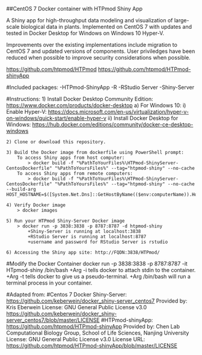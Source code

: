 ##CentOS 7 Docker container with HTPmod Shiny App

A Shiny app for high-throughput data modeling and visualization of large-scale biological data in plants. Implemented on CentOS 7 with updates and tested in Docker Desktop for Windows on Windows 10 Hyper-V. 

Improvements over the existing implementations include migration to CentOS 7 and updated versions of components. User priviledges have been reduced when possible to improve security considerations when possible.

https://github.com/htpmod/HTPmod
https://github.com/htpmod/HTPmod-shinyApp

#Included packages:
    -HTPmod-ShinyApp
    -R
    -RStudio Server
    -Shiny-Server


#Instructions:
    1) Install Docker Desktop Community Edition: https://www.docker.com/products/docker-desktop
        a) For Windows 10:
             i) Enable Hyper-V: https://docs.microsoft.com/en-us/virtualization/hyper-v-on-windows/quick-start/enable-hyper-v
            ii) Install Docker Desktop for Windows: https://hub.docker.com/editions/community/docker-ce-desktop-windows

    2) Clone or download this repository.

    3) Build the Docker image from dockerfile using PowerShell prompt: 
        To access Shiny apps from host computer:
            > docker build -f "%PathToYourFiles%\HTPmod-ShinyServer-CentosDockerfile" "%PathToYoursFiles%" --tag="htpmod-shiny" --no-cache
        To access Shiny apps from remote computers:
	        > docker build -f "%PathToYourFiles%\HTPmod-ShinyServer-CentosDockerfile" "%PathToYoursFiles%" --tag="htpmod-shiny" --no-cache --build-arg HOST_HOSTNAME=$([System.Net.Dns]::GetHostByName(($env:computerName)).Hostname.toLower())

    4) Verify Docker image
	    > docker images

    5) Run your HTPmod Shiny-Server Docker image
	    > docker run -p 3838:3838 -p 8787:8787 -d htpmod-shiny
		    +Shiny-Server is running at localhost:3838
		    +RStudio Server is running at localhost:8787
		    +username and password for RStudio Server is rstudio

    6) Accessing the Shiny app site: http://FQDN:3838/HTPmod/




#Modify the Docker Container
	docker run -p 3838:3838 -p 8787:8787 -it HTpmod-shiny /bin/bash
		+Arg -i tells docker to attach stdin to the container.
		+Arg -t tells docker to give us a pseudo-terminal.
		+Arg /bin/bash will run a terminal process in your container.

#Adapted from:
	#Centos 7 Docker Shiny-Server: 
            https://github.com/keberwein/docker_shiny-server_centos7
                Provided by: Kris Eberwein
	            License: GNU General Public License v3.0
                https://github.com/keberwein/docker_shiny-server_centos7/blob/master/LICENSE
	#HTPmod-shinyApp: 
            https://github.com/htpmod/HTPmod-shinyApp
    	    Provided by: Chen Lab Computational Biology Group, School of Life Sciences, Nanjing University
	    	License: GNU General Public License v3.0
	        License URL: https://github.com/htpmod/HTPmod-shinyApp/blob/master/LICENSE